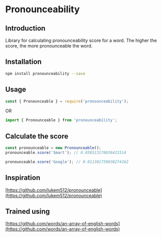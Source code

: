 # Pronounceability

## Introduction

Library for calculating pronounceability score for a word. The higher the score, the more pronounceable the word.

## Installation

```sh
npm install pronounceability --save
```

## Usage

```ts
const { Pronounceable } = require('pronounceability');
```
OR
```ts
import { Pronounceable } from 'pronounceability';
```

## Calculate the score
```ts
const pronounceable = new Pronounceable();
pronounceable.score('Smart'); // 0.038513178036421514

pronounceable.score('Google'); // 0.011301759838274162

```

## Inspiration
[https://github.com/lukem512/pronounceable](https://github.com/lukem512/pronounceable)

## Trained using
[https://github.com/words/an-array-of-english-words](https://github.com/words/an-array-of-english-words)
